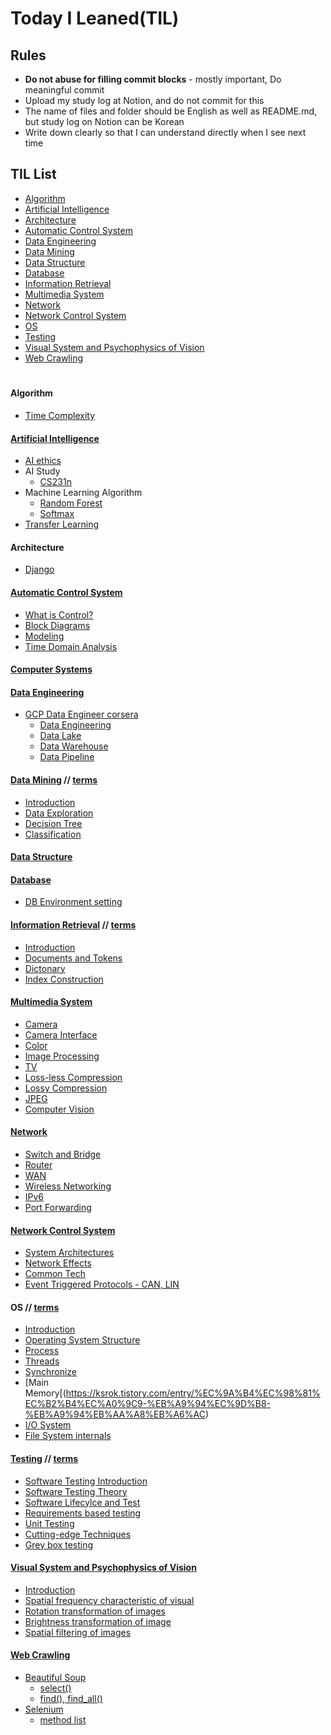 # Today I Leaned(TIL)

## Rules
* **Do not abuse for filling commit blocks** - mostly important, Do meaningful commit
* Upload my study log at Notion, and do not commit for this
* The name of files and folder should be English as well as README.md, but study log on Notion can be Korean
* Write down clearly so that I can understand directly when I see next time


## TIL List
* [Algorithm](https://github.com/CasselKim/TIL/blob/master/README.md#algorithm)
* [Artificial Intelligence](https://github.com/CasselKim/TIL/blob/master/README.md#artificial-intelligence)
* [Architecture]()
* [Automatic Control System](https://github.com/CasselKim/TIL/blob/master/README.md#automatic-control-system)
* [Data Engineering](https://github.com/CasselKim/TIL/blob/master/README.md#data-engineering)  
* [Data Mining](https://github.com/CasselKim/TIL/blob/master/README.md#data-mining--terms)
* [Data Structure](https://github.com/CasselKim/TIL/blob/master/README.md#data-structure)
* [Database](https://github.com/CasselKim/TIL/blob/master/README.md#database) 
* [Information Retrieval](https://github.com/CasselKim/TIL/blob/master/README.md#information-retrieval--terms) 
* [Multimedia System](https://github.com/CasselKim/TIL/blob/master/README.md#multimedia-system)  
* [Network](https://github.com/CasselKim/TIL/blob/master/README.md#network)
* [Network Control System](https://github.com/CasselKim/TIL/blob/master/README.md#network-control-system)
* [OS](https://github.com/CasselKim/TIL/blob/master/README.md#os--terms)
* [Testing](https://github.com/CasselKim/TIL/blob/master/README.md#testing--terms)
* [Visual System and Psychophysics of Vision](https://github.com/CasselKim/TIL/blob/master/README.md#visual-system-and-psychophysics-of-vision)
* [Web Crawling](https://github.com/CasselKim/TIL/blob/master/README.md#web-crawling)  
　  

#### Algorithm
* [Time Complexity](https://blex.me/@baealex/%ED%8C%8C%EC%9D%B4%EC%8D%AC-%EC%9E%90%EB%A3%8C%ED%98%95%EB%B3%84-%EC%97%B0%EC%82%B0%EC%9E%90%EC%9D%98-%EB%B3%B5%EC%9E%A1%EB%8F%84)  
    
#### [Artificial Intelligence](./NN)  

* [AI ethics](https://github.com/CasselKim/UsefulArticles#ai-ethics)  
* AI Study  
  * [CS231n](https://www.notion.so/casselkim/CS231n-6028b4b80bd44945bf2f5cd1547d7c99)  
* Machine Learning Algorithm  
  * [Random Forest](NN/H.AI/RandomForest.pptx)  
  * [Softmax](NN/H.AI/Softmax.pptx)  
* [Transfer Learning](https://www.notion.so/casselkim/72c702d703d345f488f66d6e7d5c0a4d)

#### Architecture
* [Django](https://ksrok.tistory.com/entry/%EC%9E%A5%EA%B3%A0-%EC%84%A4%EA%B3%84%EC%B2%A0%ED%95%99-Djangos-design-philosophies)

    
#### [Automatic Control System](https://www.notion.so/casselkim/636dcab144cd4e9692bf3647a84e6deb)
* [What is Control?](https://www.notion.so/casselkim/What-is-Control-a8b30e5794de4830a80cd7905e8ed458)  
* [Block Diagrams](https://www.notion.so/casselkim/Block-Diagrams-Laplace-Transform-ddcfcafd2f63447398d8debaeb8c92a3) 
* [Modeling](https://www.notion.so/casselkim/Modeling-2943fec3b5bd4a4ea56f9d7e20eee4b4)  
* [Time Domain Analysis](https://www.notion.so/casselkim/Time-Domain-Analysis-94ff498f830e48e882c3eece38b7464b)  

#### [Computer Systems](https://www.notion.so/casselkim/8127f05d953b439ca5c032b1941bcbe1)
    
#### [Data Engineering](https://www.notion.so/casselkim/GCP-d1f7cc64d9ac40fd8426763f6deaca5d)  
* [GCP Data Engineer corsera](https://casselkim.notion.site/Google-Cloud-Big-Data-and-Machine-Learning-Fundamentals-d1f7cc64d9ac40fd8426763f6deaca5d)  
  * [Data Engineering](https://www.notion.so/casselkim/Modernizing-Data-Lakes-and-Data-Warehouses-with-GCP-39132000892b49a99631f3045114f52d#cc34dec12d2c4fe398611158193f7da7)
  * [Data Lake](https://www.notion.so/casselkim/Modernizing-Data-Lakes-and-Data-Warehouses-with-GCP-39132000892b49a99631f3045114f52d#53c6a2cc3b42427a9f99f7eaa225e89c)
  * [Data Warehouse](https://www.notion.so/casselkim/Modernizing-Data-Lakes-and-Data-Warehouses-with-GCP-39132000892b49a99631f3045114f52d#f50c5f3139d2417aae1fb266b148f84b)  
  * [Data Pipeline](https://casselkim.notion.site/Building-Batch-Data-Pipelines-on-GCP-b201c8641624469ebd635e5e6990606d)

#### [Data Mining](https://casselkim.notion.site/1134bab885a94633bcd3e4e05043eefc) // [terms](https://casselkim.notion.site/8d97a04487c546a39202c3d13d891a28)  
* [Introduction](https://casselkim.notion.site/Introduction-d911ff7fe6e8403ebced46fafd1d4a7b)
* [Data Exploration](https://casselkim.notion.site/Data-Exploration-7504cf172ad8418b9cd7a420fae66f4d)
* [Decision Tree](https://casselkim.notion.site/Decision-Tree-4dc3ac6324244a0298bd8a3bb294954d)
* [Classification](https://casselkim.notion.site/Classification-782ce41f322f4160b975492b4f9ed133)

#### [Data Structure](https://github.com/CasselKim/TIL/tree/master/DataStructure)  

#### [Database]()  
* [DB Environment setting]()  

#### [Information Retrieval](https://casselkim.notion.site/eb3df71e85944eea8488e24d4d96c835) // [terms](https://casselkim.notion.site/ccb50b2c0b5e4c24a1b7382febca8c13)
* [Introduction](https://casselkim.notion.site/Introduction-d496493cd4d747638699612d6cfccedf)  
* [Documents and Tokens](https://casselkim.notion.site/Documents-and-Tokens-c342f1122b424adf8290fd91110c1e98)
* [Dictonary](https://casselkim.notion.site/Dictonary-5e9899bdeeef4b6db7f674a45f38f874)
* [Index Construction](https://casselkim.notion.site/Index-Construction-235c6e58b5b04e6593ca83a0b6bb5568)  

    
#### [Multimedia System](https://www.notion.so/casselkim/5d6fce79ed40433ea37f1cbd5e0b5509)
* [Camera](https://www.notion.so/casselkim/Camera-709e448cb95b476991130f5b230d5e63)
* [Camera Interface](https://www.notion.so/casselkim/Camera-Interface-3f5b78dafaca4760b15cb00a4768c2af)
* [Color](https://www.notion.so/casselkim/Color-b9d0765d07c445d58349c6dc00dbdb0b)
* [Image Processing](https://www.notion.so/casselkim/Image-Processing-ccc27ff32e4d48e9b985626fd480098d)  
* [TV](https://www.notion.so/casselkim/TV-5d00597832104804a747ca79eaca6865)
* [Loss-less Compression](https://www.notion.so/casselkim/Loss-less-Compression-68ff712a0f704a839e3754c29b8a4f8b)  
* [Lossy Compression](https://www.notion.so/casselkim/Lossy-Compression-0d460f7f5d1347ff8f2654b3e094deea)
* [JPEG](https://www.notion.so/casselkim/JPEG-9062ad343ad74450867124a63a478ca0)
* [Computer Vision](https://www.notion.so/casselkim/Computer-Vision-f0bbf727244b44148fd69f4d532101f4)
     
#### [Network](https://casselkim.notion.site/Cisco-c35632790a7b42a098234fa3aaca06ad)
 * [Switch and Bridge](https://www.notion.so/casselkim/Cisco-c35632790a7b42a098234fa3aaca06ad#15ea0a3536d64ac59cb4564afde2d05a)
 * [Router](https://www.notion.so/casselkim/Cisco-c35632790a7b42a098234fa3aaca06ad#1df8ad229aff48c7bb870f711566d506)
 * [WAN](https://www.notion.so/casselkim/Cisco-c35632790a7b42a098234fa3aaca06ad#00cc8b4b47ea426ab708870c3615984a)
 * [Wireless Networking](https://www.notion.so/casselkim/Cisco-c35632790a7b42a098234fa3aaca06ad#b4d251be382c42279e28e3d7e6c7f90b)
 * [IPv6](https://www.notion.so/casselkim/Cisco-c35632790a7b42a098234fa3aaca06ad#c40dde232533442295cc417fccc639b6)
 * [Port Forwarding](https://www.notion.so/casselkim/Cisco-c35632790a7b42a098234fa3aaca06ad#b6bde5b1a2c8482a8425cff02dbf0c28)
    
#### [Network Control System](https://www.notion.so/casselkim/50d5076127304976a3b37898445c2a48)
 * [System Architectures](https://www.notion.so/casselkim/System-Architectures-48b6dac8a2674e63ae0dc07aa907d3c9)
 * [Network Effects](https://www.notion.so/casselkim/Network-Effects-f5c2f22b1eab4055895ddc57d5ff1ba7)
 * [Common Tech](https://www.notion.so/casselkim/Common-Tech-2394b19f969049549e02a26d56a86f25)
 * [Event Triggered Protocols - CAN, LIN](https://www.notion.so/casselkim/Event-Triggered-Protocols-CAN-LIN-438c96ab91fd44e8872934fbb7e80801)

#### OS // [terms](https://casselkim.notion.site/8d97a04487c546a39202c3d13d891a28)
 * [Introduction](https://ksrok.tistory.com/entry/%EC%9A%B4%EC%98%81%EC%B2%B4%EC%A0%9C-1)  
 * [Operating System Structure](https://casselkim.notion.site/Operating-System-Structure-7785a832501f49809e93aaf25003185e)
 * [Process](https://ksrok.tistory.com/entry/%ED%94%84%EB%A1%9C%EC%84%B8%EC%8A%A4)  
 * [Threads](https://casselkim.notion.site/Threads-1ef5e55d52ba4d5889c57893cc51398e)
 * [Synchronize](https://ksrok.tistory.com/entry/%EC%9A%B4%EC%98%81%EC%B2%B4%EC%A0%9C6-%EB%8F%99%EA%B8%B0%ED%99%94-%EB%8F%84%EA%B5%AC%EB%93%A4)
 * [Main Memory[(https://ksrok.tistory.com/entry/%EC%9A%B4%EC%98%81%EC%B2%B4%EC%A0%9C9-%EB%A9%94%EC%9D%B8-%EB%A9%94%EB%AA%A8%EB%A6%AC)
 * [I/O System](https://ksrok.tistory.com/entry/%EC%9A%B4%EC%98%81%EC%B2%B4%EC%A0%9C12-IO-%EC%8B%9C%EC%8A%A4%ED%85%9C)  
 * [File System internals](https://ksrok.tistory.com/entry/%EC%9A%B4%EC%98%81%EC%B2%B4%EC%A0%9C15-%ED%8C%8C%EC%9D%BC-%EC%8B%9C%EC%8A%A4%ED%85%9C-%EB%82%B4%EB%B6%80%EA%B5%AC%EC%A1%B0)  

#### [Testing](https://casselkim.notion.site/2e42b8186134480e9287bb4ab5f16066) // [terms](https://casselkim.notion.site/7eb6f2183b9c47fbb36dd0ce907fd22e)
 * [Software Testing Introduction](https://casselkim.notion.site/a27a940ef623469e902d03978c2fe904)
 * [Software Testing Theory](https://casselkim.notion.site/432ea79617c14ee6afce346c0eb19e49)
 * [Software Lifecylce and Test](https://casselkim.notion.site/15d1aa4369f74b52b332a49519da5b2b)
 * [Requirements based testing](https://casselkim.notion.site/d9bd7f4243d042639b87d48438a93456)  
 * [Unit Testing](https://casselkim.notion.site/Unit-test-8cfc8838396344549849ce3375fda0ae)  
 * [Cutting-edge Techniques](https://casselkim.notion.site/Cutting-edge-Techniques-e473401de6ec464fbd1c25b550a59678)  
 * [Grey box testing](https://casselkim.notion.site/Grey-box-fuzzing-06d69a17d60c4a8d85ca8e3a6e56c4af)  
    
#### [Visual System and Psychophysics of Vision](https://www.notion.so/casselkim/43d8025920864c5e9f9a2b375cc9e4fb)  
 * [Introduction](https://www.notion.so/casselkim/Visual-System-and-Psychophysics-of-Vision-bfab8be5a1b945358bfdea33076684e1)
 * [Spatial frequency characteristic of visual](https://www.notion.so/casselkim/Spatial-frequency-characteristic-of-visual-70e2066e4387467eac9003053dab519c)
 * [Rotation transformation of images](https://www.notion.so/casselkim/Rotation-transformation-of-images-1d12d6db338d476399a2e32c090b09d4)
 * [Brightness transformation of image](https://www.notion.so/casselkim/Brightness-transformation-of-image-9de3fe4e83ab470580dd949ca77cf14e)
 * [Spatial filtering of images](https://www.notion.so/casselkim/Spatial-filtering-of-images-d56a163e34ad401f82be0f2cb0be177c)  
    
#### [Web Crawling](https://www.notion.so/casselkim/Web-Crawling-23f2f76b83b9459298a9819d679dda81)  

* [Beautiful Soup](https://www.notion.so/casselkim/BeautifulSoup-be1cde265951473282384baebecf6069)  
  * [select()](https://www.notion.so/casselkim/select-8715c962061b48ed977be26bac44643d)  
  * [find(), find_all()](https://www.notion.so/casselkim/find-find_all-e998f04a42f8414e9b4007bbbdf977a0)  
* [Selenium](https://www.notion.so/casselkim/Selenium-0c5b61217a07451e83ad495bf69c2b2e)  
  * [method list](https://www.notion.so/casselkim/Selenium-0c5b61217a07451e83ad495bf69c2b2e#e239ba630cb944cc9a7fef8aadb0714b)  
